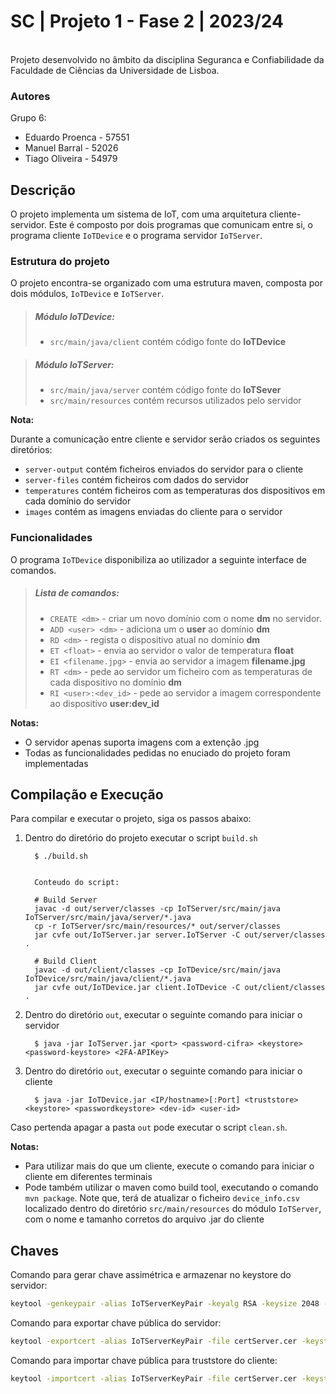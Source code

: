 # SC | Projeto 1 - Fase 2 | 2023/24


<br> Projeto desenvolvido no âmbito da disciplina Seguranca e Confiabilidade
da Faculdade de Ciências da Universidade de Lisboa.


### Autores 


Grupo 6:

- Eduardo Proenca - 57551
- Manuel Barral - 52026
- Tiago Oliveira - 54979


## Descrição
 

O projeto implementa um sistema de IoT, com uma arquitetura cliente-servidor. 
Este é composto por dois programas que comunicam entre si, o programa cliente 
`IoTDevice` e o programa servidor `IoTServer`.


### Estrutura do projeto


O projeto encontra-se organizado com uma estrutura maven, composta por dois
módulos, `IoTDevice` e `IoTServer`.

> ##### Módulo *IoTDevice*:
> - `src/main/java/client` contém código fonte do **IoTDevice**

> ##### Módulo *IoTServer*:
> - `src/main/java/server` contém código fonte do **IoTSever**
> - `src/main/resources` contém recursos utilizados pelo servidor

**Nota:**

Durante a comunicação entre cliente e servidor serão criados os seguintes diretórios:

- `server-output` contém ficheiros enviados do servidor para o cliente
- `server-files` contém ficheiros com dados do servidor
- `temperatures` contém ficheiros com as temperaturas dos dispositivos em cada domínio do servidor
- `images` contém as imagens enviadas do cliente para o servidor 



### Funcionalidades


O programa `IoTDevice` disponibiliza ao utilizador a seguinte interface de comandos.


> ##### Lista de comandos:
> - `CREATE <dm>` - criar um novo domínio com o nome **dm** no servidor.
> - `ADD <user> <dm>` -  adiciona um o **user** ao domínio **dm**
> - `RD <dm>` - regista o dispositivo atual no domínio **dm**
> - `ET <float>` - envia ao servidor o valor de temperatura **float**
> - `EI <filename.jpg>` - envia ao servidor a imagem **filename.jpg**
> - `RT <dm>` - pede ao servidor um ficheiro com as temperaturas de cada dispositivo no domínio **dm**
> - `RI <user>:<dev_id>` - pede ao servidor a imagem correspondente ao dispositivo **user:dev_id**


**Notas:** 

- O servidor apenas suporta imagens com a extenção .jpg
- Todas as funcionalidades pedidas no enuciado do projeto foram implementadas


## Compilação e Execução


Para compilar e executar o projeto, siga os passos abaixo:


1. Dentro do diretório do projeto executar o script `build.sh`

         $ ./build.sh
         
         
         Conteudo do script:

         # Build Server
         javac -d out/server/classes -cp IoTServer/src/main/java IoTServer/src/main/java/server/*.java
         cp -r IoTServer/src/main/resources/* out/server/classes
         jar cvfe out/IoTServer.jar server.IoTServer -C out/server/classes .

         # Build Client
         javac -d out/client/classes -cp IoTDevice/src/main/java IoTDevice/src/main/java/client/*.java
         jar cvfe out/IoTDevice.jar client.IoTDevice -C out/client/classes .

2. Dentro do diretório `out`, executar o seguinte comando para iniciar o servidor

         $ java -jar IoTServer.jar <port> <password-cifra> <keystore> <password-keystore> <2FA-APIKey>

3. Dentro do diretório `out`, executar o seguinte comando para iniciar o cliente

         $ java -jar IoTDevice.jar <IP/hostname>[:Port] <truststore> <keystore> <passwordkeystore> <dev-id> <user-id>

Caso pertenda apagar a pasta `out` pode executar o script `clean.sh`.


**Notas:** <br>

- Para utilizar mais do que um cliente, execute o comando para iniciar o cliente em diferentes terminais
- Pode também utilizar o maven como build tool, executando o comando `mvn package`. Note que, terá de 
atualizar o ficheiro `device_info.csv` localizado dentro do diretório `src/main/resources` do módulo
`IoTServer`, com o nome e tamanho corretos do arquivo .jar do cliente

## Chaves

Comando para gerar chave assimétrica e armazenar no keystore do servidor:

```bash
keytool -genkeypair -alias IoTServerKeyPair -keyalg RSA -keysize 2048 -keystore keystore.server
```

Comando para exportar chave pública do servidor:

```bash
keytool -exportcert -alias IoTServerKeyPair -file certServer.cer -keystore keystore.server
```

Comando para importar chave pública para truststore do cliente:

```bash
keytool -importcert -alias IoTServerKeyPair -file certServer.cer -keystore truststore.client
```
